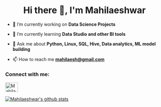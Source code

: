 
<h1 align="center">Hi there 👋, I'm Mahilaeshwar</h1>

- 🔭 I’m currently working on **Data Science Projects**

- 🌱 I’m currently learning **Data Studio and other BI tools**

- 💬 Ask me about **Python, Linux, SQL, Hive, Data analytics, ML model building**

- 📫 How to reach me **mahilaesh@gmail.com**

<h3 align="left">Connect with me:</h3>
<p align="left">
<a href="https://www.linkedin.com/in/mahilaeshwar-m-373647172/" target="blank"><img align="center" src="https://cdn.jsdelivr.net/npm/simple-icons@3.0.1/icons/linkedin.svg" alt="Mahilaeshwar M" height="30" width="40" /></a>

</p>

[![Mahilaeshwar's github stats](https://github-readme-stats.vercel.app/api?username=MAHILAESHWAR)](https://github.com/anuraghazra/github-readme-stats)
